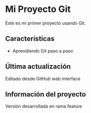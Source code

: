 # Mi Proyecto Git
Este es mi primer proyecto usando Git.

## Características
- Aprendiendo Git paso a paso
  
## Última actualización
Editado desde GitHub web interface

## Información del proyecto
Versión desarrollada en rama feature
